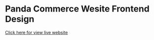 # Panda Commerce Wesite Frontend Design
[Click here for view live website](https://kmyeaserarafat.github.io/panda-commerce/)


